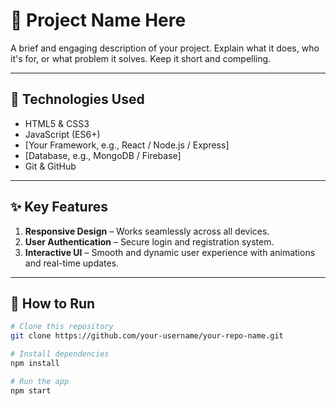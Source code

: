 # 🌟 Project Name Here

A brief and engaging description of your project. Explain what it does, who it's for, or what problem it solves. Keep it short and compelling.

---

## 🚀 Technologies Used

- HTML5 & CSS3  
- JavaScript (ES6+)  
- [Your Framework, e.g., React / Node.js / Express]  
- [Database, e.g., MongoDB / Firebase]  
- Git & GitHub  

---

## ✨ Key Features

1. **Responsive Design** – Works seamlessly across all devices.
2. **User Authentication** – Secure login and registration system.
3. **Interactive UI** – Smooth and dynamic user experience with animations and real-time updates.

---



## 📂 How to Run

```bash
# Clone this repository
git clone https://github.com/your-username/your-repo-name.git

# Install dependencies
npm install

# Run the app
npm start
